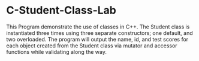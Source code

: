 # C-Student-Class-Lab
This Program demonstrate the use of classes in C++. The Student class is instantiated three times using three separate constructors; one default, and two overloaded. The program will output the name, id, and test scores for each object created from the Student class via mutator and accessor functions while validating along the way.

